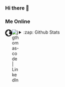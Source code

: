 ### Hi there 👋

<!--
**jgthomas/jgthomas** is a ✨ _special_ ✨ repository because its `README.md` (this file) appears on your GitHub profile.

Here are some ideas to get you started:

- 🔭 I’m currently working on ...
- 🌱 I’m currently learning ...
- 👯 I’m looking to collaborate on ...
- 🤔 I’m looking for help with ...
- 💬 Ask me about ...
- 📫 How to reach me: ...
- 😄 Pronouns: ...
- ⚡ Fun fact: ...
-->

### Me Online

[<img align="left" alt="jgthomas.github.io" width="22px" src="https://raw.githubusercontent.com/iconic/open-iconic/master/svg/globe.svg" />][website]
[<img align="left" alt="jgthomas-code | LinkedIn" width="22px" src="https://cdn.jsdelivr.net/npm/simple-icons@v3/icons/linkedin.svg" />][linkedin]


<details>
  <summary>:zap: Github Stats</summary>

  <img align="left" alt="codeSTACKr's Github Stats" src="https://github-readme-stats.codestackr.vercel.app/api?username=jgthomas&show_icons=true&hide_border=true" />

</details>

[website]: https://jgthomas.github.io
[linkedin]: https://www.linkedin.com/in/jgthomas-code
